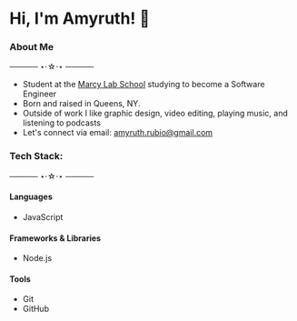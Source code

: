# Hi, I'm Amyruth! 👋

### About Me
───── ⋆⋅☆⋅⋆ ─────
- Student at the [Marcy Lab School](https://www.marcylabschool.org/) studying to become a Software Engineer
- Born and raised in Queens, NY.
- Outside of work I like graphic design, video editing, playing music, and listening to podcasts
- Let's connect via email: amyruth.rubio@gmail.com

### Tech Stack:
───── ⋆⋅☆⋅⋆ ─────

#### Languages
- JavaScript

#### Frameworks & Libraries
- Node.js

#### Tools
- Git
- GitHub
